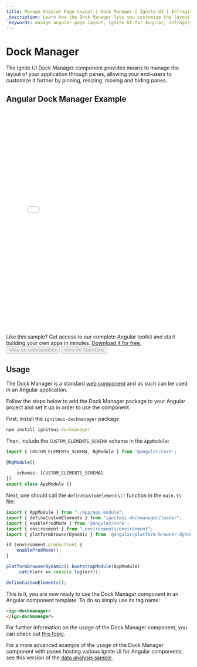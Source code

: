 ```yaml
---
title: Manage Angular Page Layout | Dock Manager | Ignite UI | Infragistics
_description: Learn how the Dock Manager lets you customize the layout of your Angular application via panes that can be pinned, resized, moved, and hidden.
_keywords: manage angular page layout, Ignite UI for Angular, Infragistics
---
```

# Dock Manager

The Ignite UI Dock Manager component provides means to manage the layout of your application through panes, allowing your end-users to customize it further by pinning, resizing, moving and hiding panes.

## Angular Dock Manager Example

<div class="sample-container loading" style="height: 600px">
    <iframe id="dock-manager-overview-iframe" src='{environment:demosBaseUrl}/layouts/dock-manager-sample' width="100%" height="100%" seamless="" frameborder="0" onload="onXPlatSampleIframeContentLoaded(this);" alt="Angular Dock Manager Example"></iframe>
</div>
<p style="margin: 0;padding-top: 0.5rem">Like this sample? Get access to our complete Angular toolkit and start building your own apps in minutes. <a class="no-external-icon mchNoDecorate trackCTA" target="_blank" href="https://www.infragistics.com/products/ignite-ui-angular/download" data-xd-ga-action="Download" data-xd-ga-label="Ignite UI for Angular">Download it for free.</a></p>
<div>
<button data-localize="codesandbox" disabled class="codesandbox-btn" data-iframe-id="dock-manager-overview-iframe" data-demos-base-url="{environment:demosBaseUrl}">View on codesandbox
    </button>
<button data-localize="stackblitz" disabled class="stackblitz-btn" data-iframe-id="dock-manager-overview-iframe" data-demos-base-url="{environment:demosBaseUrl}">View on StackBlitz
    </button>
</div>

<div class="divider--half"></div>


## Usage
The Dock Manager is a standard [web component](https://developer.mozilla.org/en-US/docs/Web/Web_Components) and as such can be used in an Angular application.

Follow the steps below to add the Dock Manager package to your Angular project and set it up in order to use the component.

First, install the `igniteui-dockmanager` package

```cmd
npm install igniteui-dockmanager
```

Then, include the `CUSTOM_ELEMENTS_SCHEMA` schema in the `AppModule`:

```typescript
import { CUSTOM_ELEMENTS_SCHEMA, NgModule } from '@angular/core';

@NgModule({
    ...
    schemas: [CUSTOM_ELEMENTS_SCHEMA]
})
export class AppModule {}
```
Next, one should call the `defineCustomElements()` function in the `main.ts` file:

```typescript
import { AppModule } from "./app/app.module";
import { defineCustomElements } from "igniteui-dockmanager/loader";
import { enableProdMode } from '@angular/core';
import { environment } from ".environments/environment";
import { platformBrowserDynamic } from '@angular/platform-browser-dynamic';

if (environment.production) {
    enableProdMode();
}

platformBrowserDynamic().bootstrapModule(AppModule)
    .catch(err => console.log(err));

defineCustomElements();
```

This is it, you are now ready to use the Dock Manager component in an Angular component template. To do so simply use its tag name:

```html
<igc-dockmanager>
</igc-dockmanager>
```

For further information on the usage of the Dock Manager component, you can check out [this topic]({environment:infragisticsBaseUrl}/products/ignite-ui-web-components/web-components/components/dock-manager.html).

For a more advanced example of the usage of the Dock Manager component with panes hosting various Ignite UI for Angular components, see this version of the [data analysis sample](./general/framework-and-features/data-analysis.md#data-analysis-with-dockmanager).

